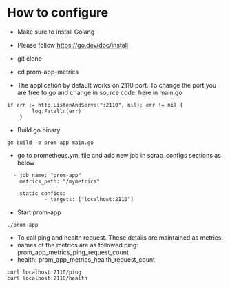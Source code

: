 # How to configure

- Make sure to install Golang
- Please follow https://go.dev/doc/install 
- git clone <this repo>
- cd prom-app-metrics


- The application by default works on 2110 port. To change the port you are free to go and change in source code. here in main.go

```
if err := http.ListenAndServe(":2110", nil); err != nil {
		log.Fatalln(err)
	}
```
- Build go binary 

```
go build -o prom-app main.go
```

- go to prometheus.yml file and add new job in scrap_configs sections as below

```
  - job_name: "prom-app"
    metrics_path: "/mymetrics"

    static_configs:
            - targets: ["localhost:2110"]
```
- Start prom-app

```
./prom-app

```

- To call ping and health request. These details are maintained as metrics.
- names of the metrics are as followed  ping: prom_app_metrics_ping_request_count
- health: prom_app_metrics_health_request_count

```
curl localhost:2110/ping
curl localhost:2110/health
```

